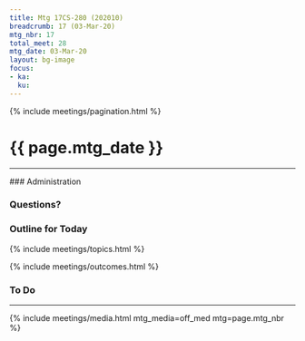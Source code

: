 ```yaml
---
title: Mtg 17CS-280 (202010)
breadcrumb: 17 (03-Mar-20)
mtg_nbr: 17
total_meet: 28
mtg_date: 03-Mar-20
layout: bg-image
focus:
- ka:
  ku:
---
```

{% include meetings/pagination.html %}
<h1 class="text-center">{{ page.mtg_date }}</h1>
<hr />
### Administration

### Questions?

### Outline for Today

{% include meetings/topics.html %}

{% include meetings/outcomes.html %}

### To Do

<hr />
{% include meetings/media.html mtg_media=off_med mtg=page.mtg_nbr %}
